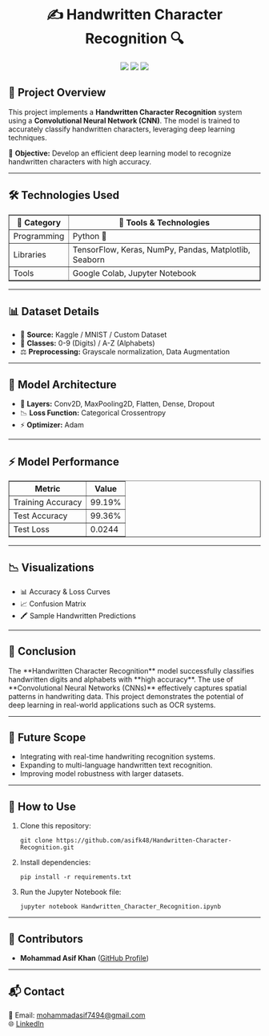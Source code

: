 <!DOCTYPE html>
<html lang="en">
<head>
    <meta charset="UTF-8">
    <meta name="viewport" content="width=device-width, initial-scale=1.0">
</head>
<body>

<h1 align="center">✍️ Handwritten Character Recognition 🔍</h1>
<p align="center">
    <img src="https://img.shields.io/badge/Python-3.9-blue?style=for-the-badge&logo=python">
    <img src="https://img.shields.io/badge/TensorFlow-Deep%20Learning-orange?style=for-the-badge&logo=tensorflow">
    <img src="https://img.shields.io/badge/Keras-CNN-green?style=for-the-badge&logo=keras">
</p>

<h2 id="project-overview">📖 Project Overview</h2>
<p>
    This project implements a <strong>Handwritten Character Recognition</strong> system using a <strong>Convolutional Neural Network (CNN)</strong>. 
    The model is trained to accurately classify handwritten characters, leveraging deep learning techniques.
</p>

<p>🎯 <strong>Objective:</strong> Develop an efficient deep learning model to recognize handwritten characters with high accuracy.</p>
<hr>

<h2 id="technologies-used">🛠️ Technologies Used</h2>
<table border="1">
    <tr>
        <th>📌 Category</th>
        <th>🔧 Tools & Technologies</th>
    </tr>
    <tr>
        <td>Programming</td>
        <td>Python 🐍</td>
    </tr>
    <tr>
        <td>Libraries</td>
        <td>TensorFlow, Keras, NumPy, Pandas, Matplotlib, Seaborn</td>
    </tr>
    <tr>
        <td>Tools</td>
        <td>Google Colab, Jupyter Notebook</td>
    </tr>
</table>
<hr>

<h2 id="dataset-details">📊 Dataset Details</h2>
<ul>
    <li>📁 <strong>Source:</strong> Kaggle / MNIST / Custom Dataset</li>
    <li>📌 <strong>Classes:</strong> 0-9 (Digits) / A-Z (Alphabets)</li>
    <li>⚖️ <strong>Preprocessing:</strong> Grayscale normalization, Data Augmentation</li>
</ul>
<hr>

<h2 id="model-architecture">🧠 Model Architecture</h2>
<ul>
    <li>📂 <strong>Layers:</strong> Conv2D, MaxPooling2D, Flatten, Dense, Dropout</li>
    <li>📉 <strong>Loss Function:</strong> Categorical Crossentropy</li>
    <li>⚡ <strong>Optimizer:</strong> Adam</li>
</ul>
<hr>

<h2 id="model-performance">⚡ Model Performance</h2>
<table border="1">
    <tr>
        <th>Metric</th>
        <th>Value</th>
    </tr>
    <tr>
        <td>Training Accuracy</td>
        <td>99.19%</td>
    </tr>
    <tr>
        <td>Test Accuracy</td>
        <td>99.36%</td>
    </tr>
    <tr>
        <td>Test Loss</td>
        <td>0.0244</td>
    </tr>
</table>
<hr>

<h2 id="visualizations">📉 Visualizations</h2>
<ul>
    <li>📊 Accuracy & Loss Curves</li>
    <li>📈 Confusion Matrix</li>
    <li>🖍️ Sample Handwritten Predictions</li>
</ul>
<hr>

<h2 id="conclusion">📝 Conclusion</h2>
<p>
    The **Handwritten Character Recognition** model successfully classifies handwritten digits and alphabets with **high accuracy**. 
    The use of **Convolutional Neural Networks (CNNs)** effectively captures spatial patterns in handwriting data. 
    This project demonstrates the potential of deep learning in real-world applications such as OCR systems.
</p>
<hr>

<h2 id="future-scope">🚀 Future Scope</h2>
<ul>
    <li>Integrating with real-time handwriting recognition systems.</li>
    <li>Expanding to multi-language handwritten text recognition.</li>
    <li>Improving model robustness with larger datasets.</li>
</ul>
<hr>

<h2 id="how-to-use">📂 How to Use</h2>
<ol>
    <li>Clone this repository:
        <pre><code>git clone https://github.com/asifk48/Handwritten-Character-Recognition.git</code></pre>
    </li>
    <li>Install dependencies:
        <pre><code>pip install -r requirements.txt</code></pre>
    </li>
    <li>Run the Jupyter Notebook file:
        <pre><code>jupyter notebook Handwritten_Character_Recognition.ipynb</code></pre>
    </li>
</ol>
<hr>

<h2 id="contributors">🤝 Contributors</h2>
<ul>
    <li><strong>Mohammad Asif Khan</strong> (<a href="https://github.com/asifk48">GitHub Profile</a>)</li>
</ul>
<hr>

<h2 id="contact">📬 Contact</h2>
<p>
    📧 Email: <a href="mailto:mohammadasif7494@gmail.com">mohammadasif7494@gmail.com</a><br>
    🌐 <a href="https://www.linkedin.com/in/mohammad-asif-khan-a3089a24a">LinkedIn</a>
</p>

</body>
</html>
